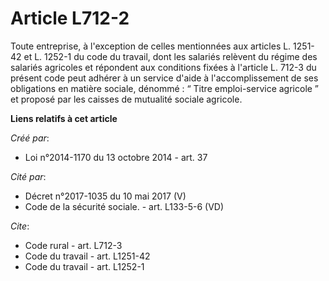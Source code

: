 # Article L712-2

Toute entreprise, à l'exception de celles mentionnées aux articles L. 1251-42 et L. 1252-1 du code du travail, dont les
salariés relèvent du régime des salariés agricoles et répondent aux conditions fixées à l'article L. 712-3 du présent code
peut adhérer à un service d'aide à l'accomplissement de ses obligations en matière sociale, dénommé : “ Titre emploi-service
agricole ” et proposé par les caisses de mutualité sociale agricole.

**Liens relatifs à cet article**

_Créé par_:

  - Loi n°2014-1170 du 13 octobre 2014 - art. 37

_Cité par_:

  - Décret n°2017-1035 du 10 mai 2017  (V)
  - Code de la sécurité sociale. - art. L133-5-6 (VD)

_Cite_:

  - Code rural - art. L712-3
  - Code du travail - art. L1251-42
  - Code du travail - art. L1252-1
